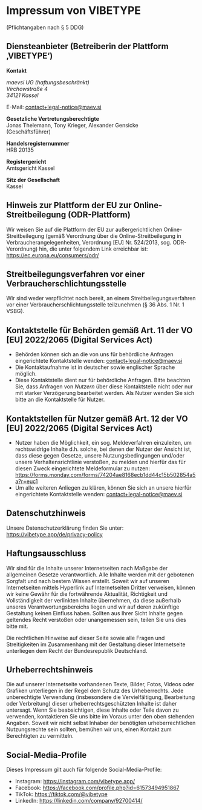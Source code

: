 # Impressum von VIBETYPE

(Pflichtangaben nach § 5 <abbr>DDG</abbr>)

## Diensteanbieter (Betreiberin der Plattform ‚VIBETYPE‘)

**Kontakt**

<address>
  maevsi <abbr>UG</abbr> (haftungsbeschränkt)
  <br/>
  Virchowstraße 4
  <br/>
  34121 Kassel
</address>

E-Mail: contact+legal-notice@maev.si

**Gesetzliche Vertretungsberechtigte**
<br />
Jonas Thelemann, Tony Krieger, Alexander Gensicke
<br />
(Geschäftsführer)

**Handelsregisternummer**
<br />
HRB 20135

**Registergericht**
<br />
Amtsgericht Kassel

<!-- **Umsatzsteuer-Identifikationsnummer nach § 27a <abbr>UstG</abbr>**:  -->

**Sitz der Gesellschaft**
<br />
Kassel

## Hinweis zur Plattform der EU zur Online-Streitbeilegung (ODR-Plattform)
<!-- TODO: remove on 2025-07-20 -->
Wir weisen Sie auf die Plattform der EU zur außergerichtlichen Online-Streitbeilegung (gemäß Verordnung über die Online-Streitbeilegung in Verbraucherangelegenheiten, Verordnung \[EU\] Nr. 524/2013, sog. ODR-Verordnung) hin, die unter folgendem Link erreichbar ist: https://ec.europa.eu/consumers/odr/

## Streitbeilegungsverfahren vor einer Verbraucherschlichtungsstelle

Wir sind weder verpflichtet noch bereit, an einem Streitbeilegungsverfahren vor einer Verbraucherschlichtungsstelle teilzunehmen (§ 36 Abs. 1 Nr. 1 VSBG).

<!-- TODO: include once 50 employees or an annual turnover or an annual balance sheet total of more than 10 million euros reached
## Angaben zu monatlich aktiven Nutzern der VIBETYPE-Plattform gemäß Art. 24 Abs. 2 der VO \[EU\] 2022/2065 (Digital Services Act)

Die Zahl der durchschnittlichen, monatlich aktiven Nutzer beträgt:  -->

## Kontaktstelle für Behörden gemäß Art. 11 der VO \[EU\] 2022/2065 (Digital Services Act)

- Behörden können sich an die von uns für behördliche Anfragen eingerichtete Kontaktstelle wenden: contact+legal-notice@maev.si
- Die Kontaktaufnahme ist in deutscher sowie englischer Sprache möglich.
- Diese Kontaktstelle dient nur für behördliche Anfragen. Bitte beachten Sie, dass Anfragen von *Nutzern* über diese Kontaktstelle nicht oder nur mit starker Verzögerung bearbeitet werden. Als Nutzer wenden Sie sich bitte an die Kontaktstelle für Nutzer.

## Kontaktstellen für Nutzer gemäß Art. 12 der VO \[EU\] 2022/2065 (Digital Services Act)

- Nutzer haben die Möglichkeit, ein sog. Meldeverfahren einzuleiten, um rechtswidrige Inhalte d.h. solche, bei denen der Nutzer der Ansicht ist, dass diese gegen Gesetze, unsere Nutzungsbedingungen und/oder unsere Verhaltensrichtlinie verstoßen, zu melden und hierfür das für diesen Zweck eingerichtete Meldeformular zu nutzen: https://forms.monday.com/forms/74204ae8168ecb1dd44c15b502854a5a?r=euc1
- Um alle weiteren Anliegen zu klären, können Sie sich an unsere hierfür eingerichtete Kontaktstelle wenden: contact+legal-notice@maev.si

## Datenschutzhinweis

Unsere Datenschutzerklärung finden Sie unter: https://vibetype.app/de/privacy-policy

## Haftungsausschluss

Wir sind für die Inhalte unserer Internetseiten nach Maßgabe der allgemeinen Gesetze verantwortlich. Alle Inhalte werden mit der gebotenen Sorgfalt und nach bestem Wissen erstellt. Soweit wir auf unseren Internetseiten mittels Hyperlink auf Internetseiten Dritter verweisen, können wir keine Gewähr für die fortwährende Aktualität, Richtigkeit und Vollständigkeit der verlinkten Inhalte übernehmen, da diese außerhalb unseres Verantwortungsbereichs liegen und wir auf deren zukünftige Gestaltung keinen Einfluss haben. Sollten aus Ihrer Sicht Inhalte gegen geltendes Recht verstoßen oder unangemessen sein, teilen Sie uns dies bitte mit.

Die rechtlichen Hinweise auf dieser Seite sowie alle Fragen und Streitigkeiten im Zusammenhang mit der Gestaltung dieser Internetseite unterliegen dem Recht der Bundesrepublik Deutschland.

## Urheberrechtshinweis

Die auf unserer Internetseite vorhandenen Texte, Bilder, Fotos, Videos oder Grafiken unterliegen in der Regel dem Schutz des Urheberrechts. Jede unberechtigte Verwendung (insbesondere die Vervielfältigung, Bearbeitung oder Verbreitung) dieser urheberrechtsgeschützten Inhalte ist daher untersagt. Wenn Sie beabsichtigen, diese Inhalte oder Teile davon zu verwenden, kontaktieren Sie uns bitte im Voraus unter den oben stehenden Angaben. Soweit wir nicht selbst Inhaber der benötigten urheberrechtlichen Nutzungsrechte sein sollten, bemühen wir uns, einen Kontakt zum Berechtigten zu vermitteln.

## Social-Media-Profile

Dieses Impressum gilt auch für folgende Social-Media-Profile:

- Instagram: https://instagram.com/vibetype.app/
- Facebook: https://facebook.com/profile.php?id=61573494951867
- TikTok: https://tiktok.com/@vibetype
- LinkedIn: https://linkedin.com/company/92700414/
